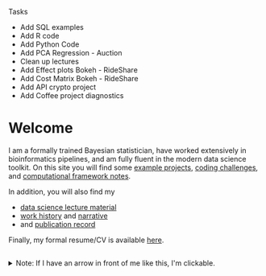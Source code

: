 
Tasks
- Add SQL examples
- Add R code
- Add Python Code
- Add PCA Regression - Auction
- Clean up lectures
- Add Effect plots Bokeh - RideShare
- Add Cost Matrix Bokeh - RideShare
- Add API crypto project
- Add Coffee project diagnostics


# Welcome

I am a formally trained Bayesian statistician,
have worked extensively in bioinformatics pipelines,
and am fully fluent in the modern data science toolkit.
On this site you will find some [example projects](https://github.com/pointOfive/Examples/tree/master/Data),
[coding challenges](https://github.com/pointOfive/Examples/tree/master/Code#coding),
and [computational framework notes](https://github.com/pointOfive/Examples/tree/master/Compute#computing).

In addition, you will also find my 
- [data science lecture material](https://github.com/pointOfive/Examples/tree/master/Lectures#lecture-material)
- [work history](https://github.com/pointOfive/Examples/tree/master/Experience#experience) and [narrative](https://github.com/pointOfive/Examples/tree/master/Bio#about)
- and [publication record](https://github.com/pointOfive/Examples/tree/master/Publications#publications)

Finally, my formal resume/CV is available [here](SchwartzCV.pdf). 

##  


<details>
<summary>
Note: If I have an arrow in front of me like this, I'm clickable.
</summary>


#### And clicking me will expand to reveal further information.
</details>


